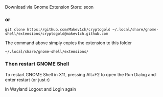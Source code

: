 Download via Gnome Extension Store: soon

### or

```
git clone https://github.com/Makev1ch/cryptogold ~/.local/share/gnome-shell/extensions/cryptogold@makev1ch.github.com
```

The command above simply copies the extension to this folder
```
~/.local/share/gnome-shell/extensions/
```
### Then restart GNOME Shell

To restart GNOME Shell in X11, pressing Alt+F2 to open the Run Dialog and enter restart 
(or just r)

In Wayland Logout and Login again
